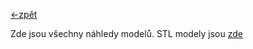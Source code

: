 [<-zpět](https://github.com/robodilna/gramofon/tree/main/models)

Zde jsou všechny náhledy modelů.
STL modely jsou [zde](https://github.com/robodilna/gramofon/tree/main/models/stl-models)
